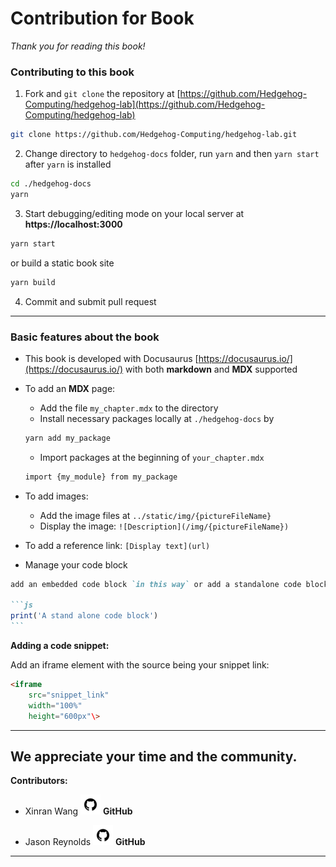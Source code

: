# Contribution for Book

*Thank you for reading this book!*

### Contributing to this book

1.  Fork and `git clone` the repository at [https://github.com/Hedgehog-Computing/hedgehog-lab](https://github.com/Hedgehog-Computing/hedgehog-lab)

```bash
git clone https://github.com/Hedgehog-Computing/hedgehog-lab.git
```

2.  Change directory to `hedgehog-docs` folder, run `yarn` and then `yarn start` after `yarn` is installed

```bash
cd ./hedgehog-docs
yarn
```

3. Start debugging/editing mode on your local server at **https://localhost:3000** 

```bash
yarn start
```

or build a static book site
```bash
yarn build
```

4.  Commit and submit pull request

---

### Basic features about the book

-  This book is developed with Docusaurus [https://docusaurus.io/](https://docusaurus.io/) with both **markdown** and **MDX** supported

-  To add an **MDX** page:

    - Add the file `my_chapter.mdx` to the directory
    - Install necessary packages locally at `./hedgehog-docs` by 
    ```bash
    yarn add my_package
    ```
    - Import packages at the beginning of `your_chapter.mdx` 
    ```bash
    import {my_module} from my_package
    ```

- To add images:
    - Add the image files at `../static/img/{pictureFileName}`
    - Display the image: `![Description](/img/{pictureFileName})`

- To add a reference link: `[Display text](url)`

- Manage your code block

````md
add an embedded code block `in this way` or add a standalone code block

```js
print('A stand alone code block')
```
````

**Adding a code snippet:**

Add an iframe element with the source being your snippet link:

```html
<iframe
    src="snippet_link"
    width="100%"
    height="600px"\>
```

---

## We appreciate your time and the community.


**Contributors:**

- Xinran Wang  [ ![GithubIcon](../static/img/githubIcon_32x32.png)](https://github.com/lidangzzz) **GitHub**

- Jason Reynolds  [ ![GithubIcon](../static/img/githubIcon_32x32.png)](https://github.com/Gaoooooo) **GitHub**

---
